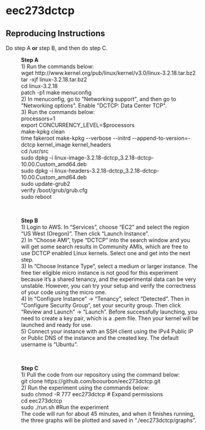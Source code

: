 # eec273dctcp
## Reproducing Instructions
Do step A <strong>or</strong> step B, and then do step C. <br>
<dir>
  <strong>Step A</strong> <br>
  1)	Run the commands below: <br>
  wget http://www.kernel.org/pub/linux/kernel/v3.0/linux-3.2.18.tar.bz2 <br>
  tar -xjf linux-3.2.18.tar.bz2 <br>
  cd linux-3.2.18 <br>
  patch -p1 </**your path to**/mininet_tests/dctcp/0001-Updated-DCTCP-patch-for-3.2-kernels.patch <br>
  make menuconfig <br>
  2)	In menuconfig, go to "Networking support", and then go to "Networking options". Enable "DCTCP: Data Center TCP". <br>
  3)	Run the commands below:<br>
  processors=1 <br>
  export CONCURRENCY_LEVEL=$processors <br>
  make-kpkg clean <br>
  time fakeroot make-kpkg --verbose --initrd --append-to-version=-dctcp kernel_image kernel_headers <br>
  cd /usr/src <br>
  sudo dpkg -i linux-image-3.2.18-dctcp_3.2.18-dctcp-10.00.Custom_amd64.deb <br>
  sudo dpkg -i linux-headers-3.2.18-dctcp_3.2.18-dctcp-10.00.Custom_amd64.deb <br>
  sudo update-grub2 <br>
  verify /boot/grub/grub.cfg <br>
  sudo reboot <br>
</dir>
<br>
<dir>
   <strong>Step B</strong> <br>
   1)	Login to AWS. In “Services”, choose “EC2” and select the region “US West (Oregon)”. Then click “Launch Instance”. <br>
   2)	In “Choose AMI”, type “DCTCP” into the search window and you will get some search results in Community AMIs, which are free    to use DCTCP enabled Linux kernels. Select one and get into the next step. <br>
   3)	In “Choose Instance Type”, select a medium or larger instance. The free tier eligible micro instance is not good for this    experiment because it’s a shared tenancy, and the experimental data can be very unstable. However, you can try your setup and    verify the correctness of your code using the micro one.  <br>
   4)	In “Configure Instance” -> “Tenancy”, select “Detected”. Then in “Configure Security Group”, set your security group. Then    click “Review and Launch” -> “Launch”. Before successfully launching, you need to create a key pair, which is a .pem file. Then    your kernel will be launched and ready for use. <br>
   5)	Connect your instance with an SSH client using the IPv4 Public IP or Public DNS of the instance and the created key. The    default username is “Ubuntu”. <br>
</dir>
<br>
<dir>
    <strong>Step C</strong> <br>
    1)	Pull the code from our repository using the command below: <br>
    git clone https://github.com/boourbon/eec273dctcp.git <br>
    2)	Run the experiment using the commands below: <br>
        sudo chmod -R 777 eec273dctcp  # Expand permissions <br>
        cd eec273dctcp <br>
        sudo ./run.sh  #Run the experiment <br>
    The code will run for about 45 minutes, and when it finishes running, the three graphs will be plotted and saved in     “./eec273dctcp/graphs”. <br>
</dir>

